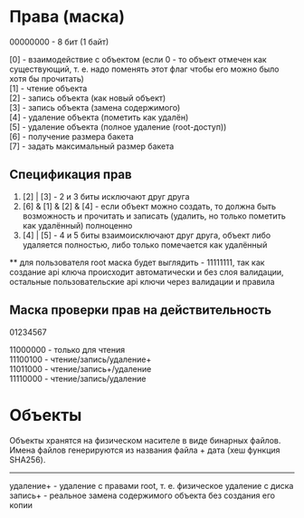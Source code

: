 ﻿# Права (маска)

00000000 - 8 бит (1 байт)

[0] - взаимодействие с объектом (если 0 - то объект отмечен как существующий, т. е. надо поменять этот флаг чтобы его
можно было хотя бы прочитать)<br/>
[1] - чтение объекта<br/>
[2] - запись объекта (как новый объект)<br/>
[3] - запись объекта (замена содержимого)<br/>
[4] - удаление объекта (пометить как удалён)<br/>
[5] - удаление объекта (полное удаление (root-доступ))<br/>
[6] - получение размера бакета<br/>
[7] - задать максимальный размер бакета<br/>

## Спецификация прав

1. [2] | [3] - 2 и 3 биты исключают друг друга
2. [6] & [1] & [2] & [4] - если объект можно создать, то должна быть возможность и прочитать и записать (удалить, но
   только пометить как удалённый) полноценно
3. [4] | [5] - 4 и 5 биты взаимоисключают друг друга, объект либо удаляется полностью, либо только помечается как
   удалённый

** для пользователя root маска будет выглядить - 11111111, так как создание api ключа происходит автоматически и без
слоя валидации, остальные пользовательские api ключи через валидации и правила

## Маска проверки прав на действительность

01234567

11000000 - только для чтения<br/>
11100100 - чтение/запись/удаление+<br/>
11011000 - чтение/запись+/удаление<br/>
11110000 - чтение/запись/удаление<br/>

# Объекты

Объекты хранятся на физическом насителе в виде бинарных файлов. Имена файлов генерируются из названия файла + дата (хеш
функция SHA256).

<hr/>
удаление+ - удаление с правами root, т. е. физическое удаление с диска
запись+ - реальное замена содержимого объекта без создания его копии  